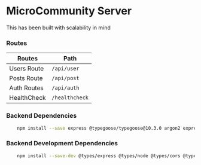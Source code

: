 # MicroCommunity Server

This has been built with scalability in mind

### Routes

| Routes      | Path           |
| ----------- | -------------- |
| Users Route | `/api/user`    |
| Posts Route | `/api/post`    |
| Auth Routes | `/api/auth`    |
| HealthCheck | `/healthcheck` |

### Backend Dependencies

```bash
    npm install --save express @typegoose/typegoose@10.3.0 argon2 express@4.18.2 zod zod-express-middleware cors dotenv helmet http-status-codes jsonwebtoken lodash cookie-parser pino multer
```

### Backend Development Dependencies

```bash
    npm install --save-dev @types/express @types/node @types/cors @types/jsonwebtoken @types/lodash pino-pretty @types/cookie-parser ts-node-dev typescript @types/multer
```

